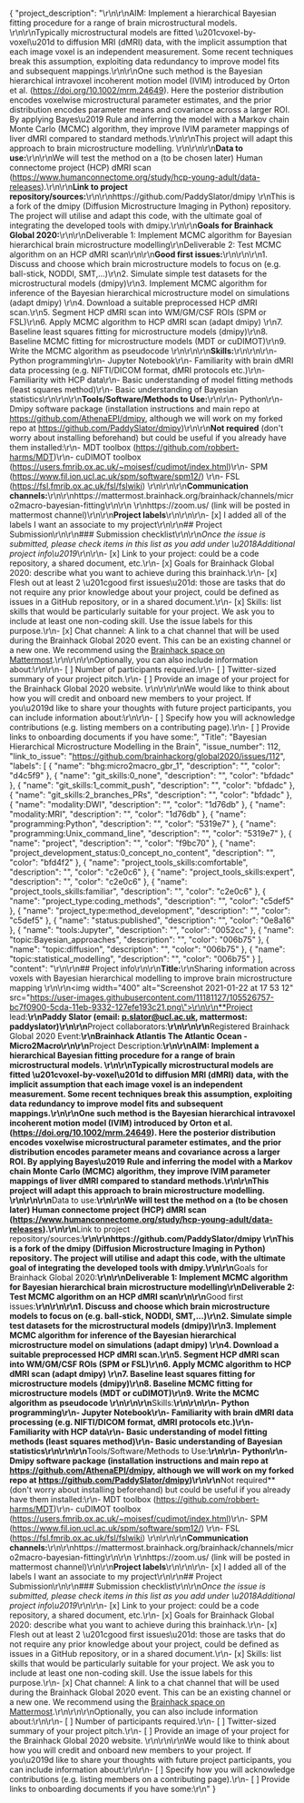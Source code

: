 {
  "project_description": "\r\n<!-- Add a brief description of the project. Try to include all the relevant information to answer the following questions:\r\nWhat are you doing, for who, and why;\r\nWhat makes your project special and exciting;\r\nA short example;\r\nHow to get started;\r\nWhere to find key resources; -->\r\nAIM: Implement a hierarchical Bayesian fitting procedure for a range of brain microstructural models. \r\n\r\nTypically microstructural models are fitted \u201cvoxel-by-voxel\u201d to diffusion MRI (dMRI) data, with the implicit assumption that each image voxel is an independent measurement. Some recent techniques break this assumption, exploiting data redundancy to improve model fits and subsequent mappings.\r\n\r\nOne such method is the Bayesian hierarchical intravoxel incoherent motion model (IVIM) introduced by Orton et al. (https://doi.org/10.1002/mrm.24649). Here the posterior distribution encodes voxelwise microstructural parameter estimates, and the prior distribution encodes parameter means and covariance across a larger ROI. By applying Bayes\u2019 Rule and inferring the model with a Markov chain Monte Carlo (MCMC) algorithm, they improve IVIM parameter mappings of liver dMRI compared to standard methods.\r\n\r\nThis project will adapt this approach to brain microstructure modelling. \r\n\r\n\r\n**Data to use:**\r\n<!-- If your project uses data, add a short description of the data and a link to its source. -->\r\nWe will test the method on a (to be chosen later) Human connectome project (HCP) dMRI scan (https://www.humanconnectome.org/study/hcp-young-adult/data-releases).\r\n\r\n**Link to project repository/sources:**\r\n<!-- Add a link to the project\u2019s GitHub repo or website. -->\r\nhttps://github.com/PaddySlator/dmipy \r\nThis is a fork of the dmipy (Diffusion Microstructure Imaging in Python) repository. The project will utilise and adapt this code, with the ultimate goal of integrating the developed tools with dmipy.\r\n\r\n**Goals for Brainhack Global 2020:**\r\n<!-- Add a list of milestones or deliverables that you expect to achieve during the event. Try to provide goals of varying complexity for contributors with different sets of skills. -->\r\nDeliverable 1: Implement MCMC algorithm for Bayesian hierarchical brain microstructure modelling\r\nDeliverable 2: Test MCMC algorithm on an HCP dMRI scan\r\n\r\n**Good first issues:**\r\n<!-- Add a list of tasks to help new contributors find easy gateways into open source projects. -->\r\n\r\n1. Discuss and choose which brain microstructure models to focus on (e.g. ball-stick, NODDI, SMT,...)\r\n2. Simulate simple test datasets for the microstructural models (dmipy)\r\n3. Implement MCMC algorithm for inference of the Bayesian hierarchical microstructure model on simulations (adapt dmipy) \r\n4. Download a suitable preprocessed HCP dMRI scan.\r\n5. Segment HCP dMRI scan into WM/GM/CSF ROIs (SPM or FSL)\r\n6. Apply MCMC algorithm to HCP dMRI scan (adapt dmipy) \r\n7. Baseline least squares fitting for microstructure models (dmipy)\r\n8. Baseline MCMC fitting for microstructure models (MDT or cuDIMOT)\r\n9. Write the MCMC algorithm as pseudocode \r\n\r\n\r\n**Skills:**\r\n<!-- Add a list of skills needed to contribute to this project. Try to think of both coding and non-coding skills. You can provide predefined skill levels, but it\u2019s better if you give concrete examples of the type of task contributors will be facing. Please make sure you create equal opportunities to accommodate the newcomers in your project to learn from each other and share the experiences. -->\r\n\r\n- Python programming\r\n- Jupyter Notebook\r\n- Familiarity with brain dMRI data processing (e.g. NIFTI/DICOM format, dMRI protocols etc.)\r\n- Familiarity with HCP data\r\n- Basic understanding of model fitting methods (least squares method)\r\n- Basic understanding of Bayesian statistics\r\n\r\n\r\n**Tools/Software/Methods to Use:**\r\n<!-- Add a list of tools/software/methods that are advised to be installed/reviewed ahead of the event to gain a bit of time with the installation of the software, preparation of the environments or describing the methods that will be needed to contribute to this project. Try to think of both coding and non-coding details regarding such to be listed. -->\r\n- Python\r\n- Dmipy software package (installation instructions and main repo at https://github.com/AthenaEPI/dmipy, although we will work on my forked repo at https://github.com/PaddySlator/dmipy)\r\n\r\n**Not required** (don't worry about installing beforehand) but could be useful if you already have them installed:\r\n- MDT toolbox (https://github.com/robbert-harms/MDT)\r\n- cuDIMOT toolbox (https://users.fmrib.ox.ac.uk/~moisesf/cudimot/index.html)\r\n- SPM (https://www.fil.ion.ucl.ac.uk/spm/software/spm12/) \r\n- FSL (https://fsl.fmrib.ox.ac.uk/fsl/fslwiki) \r\n\r\n\r\n**Communication channels:**\r\n<!-- Add links to chat channels in Slack or Mattermost -->\r\nhttps://mattermost.brainhack.org/brainhack/channels/micro2macro-bayesian-fitting\r\n\r\n<!-- [ ] Video channel: Please write here the communication channel (Zoom, Jitsi, Twitch, or any other platform) you will be using to work collaboratively however please keep them as commented to avoid any public sharing. Once you set up your project Mattermost communication channel, make sure you write the link of the video channel at the header of the Mattermost channel for your attendees to know --> \r\nhttps://zoom.us/ (link will be posted in mattermost channel)\r\n\r\n**Project labels**\r\n<!-- Please prepend a hashtag (#) to all of the labels that fit your project, then tick the box below to state you did so (either by adding an 'x' between square brackets or by ticking it after submission). Please make sure that you stick by the labels listed for each topic below, rather than adding any new one, for further actions to work properly on the issue labels.\r\n\r\nE.g. my project is about the modulatory effect of salmon mousse on British supper survival\r\nIn the following list:\r\n```\r\nmeal:\r\nbrunch, supper\r\ntype:\r\nmousse, salmon, squid\r\n```\r\nI'm going to hashtag all of the labels I need my project to be indexed in:\r\n```\r\nmeal:\r\nbrunch, #supper\r\ntype:\r\n#mousse, #salmon, squid\r\n```\r\n\r\nNow the real list (please indicate all of the labels you'd like to add to your project):\r\n\r\n- Type of project:\r\n#coding_methods, data_management, documentation, #method_development,\r\npipeline_development, tutorial_recording, visualization\r\n\r\n- Project development status:\r\n#0_concept_no_content, 1_basic structure, 2_releases_existing\r\n\r\n- Topic of the projet:\r\n#Bayesian_approaches, causality, connectome, data_visualisation, deep_learning,\r\n#diffusion, diversity_inclusivity_equality, EEG_EventRelatedResponseModelling,\r\nEEG_source_modelling, Granger_causality, hypothesis_testing, ICA, information_theory,\r\nmachine_learning, MR_methodologies, neural_decoding, neural_encoding, neural_networks,\r\nPCA, physiology, reinforcement_learning, reproducible_scientific_methods, single_neuron_models,\r\n#statistical_modelling, systems_neuroscience, tractography\r\n\r\n- Tools used in the project:\r\nAFNI, ANTs, BIDS, Brainstorm, CPAC, Datalad, DIPY, FieldTrip, fMRIPrep, Freesurfer,\r\nFSL, #Jupyter, MNE, MRtrix, Nipype, NWB, SPM\r\n\r\n- Tools skill level required to enter the project (more than one possible):\r\n#comfortable, #expert, #familiar, no_skills_required\r\n\r\n- Programming language used in the project:\r\nno_programming_involved, C++, containerization, documentation, Java, Julia, Matlab,\r\n#Python, R, shell_scripting, #Unix_command_line, Web, workflows\r\n\r\n- Modalities involved in the project (if any):\r\nbehavioral, #DWI, ECG, ECOG, EEG, eye_tracking, fMRI, fNIRS, MEG, #MRI, PET, TDCS, TMS\r\n\r\n- Git skills reuired to enter the project (more than one possible):\r\n#0_no_git_skills, #1_commit_push, #2_branches_PRs, 3_continuous_integration\r\n-->\r\n\r\n- [x] I added all of the labels I want an associate to my project\r\n\r\n## Project Submission\r\n\r\n### Submission checklist\r\n\r\n*Once the issue is submitted, please check items in this list as you add under \u2018Additional project info\u2019*\r\n\r\n- [x] Link to your project: could be a code repository, a shared document, etc.\r\n- [x] Goals for Brainhack Global 2020: describe what you want to achieve during this brainhack.\r\n- [x] Flesh out at least 2 \u201cgood first issues\u201d: those are tasks that do not require any prior knowledge about your project, could be defined as issues in a GitHub repository, or in a shared document.\r\n- [x] Skills: list skills that would be particularly suitable for your project. We ask you to include at least one non-coding skill. Use the issue labels for this purpose.\r\n- [x] Chat channel: A link to a chat channel that will be used during the Brainhack Global 2020 event. This can be an existing channel or a new one. We recommend using the [Brainhack space on Mattermost](https://mattermost.brainhack.org/).\r\n<!-- [ ] Video channel: A link to a video channel that will be used during the Brainhack Global 2020 Brainhack. This can be an existing channel or a new one. For instance a [Jitsi meet room](https://meet.jit.si/). **Please, do not make the video channel public in here**: post a message in your chat channel and pin it so that it remains private, you do not get undesired content, and contributors can still have access to it..-->\r\n\r\nOptionally, you can also include information about:\r\n\r\n- [ ] Number of participants required.\r\n- [ ] Twitter-sized summary of your project pitch.\r\n- [ ] Provide an image of your project for the Brainhack Global 2020 website. \r\n<!-- You can put an image anywhere in this issue and it will be used to build your project page on the website. -->\r\n\r\nWe would like to think about how you will credit and onboard new members to your project. If you\u2019d like to share your thoughts with future project participants, you can include information about:\r\n\r\n- [ ] Specify how you will acknowledge contributions (e.g. listing members on a contributing page).\r\n- [ ] Provide links to onboarding documents if you have some:",
  "Title": "Bayesian Hierarchical Microstructure Modelling in the Brain",
  "issue_number": 112,
  "link_to_issue": "https://github.com/brainhackorg/global2020/issues/112",
  "labels": [
    {
      "name": "bhg:micro2macro_gbr_1",
      "description": "",
      "color": "d4c5f9"
    },
    {
      "name": "git_skills:0_none",
      "description": "",
      "color": "bfdadc"
    },
    {
      "name": "git_skills:1_commit_push",
      "description": "",
      "color": "bfdadc"
    },
    {
      "name": "git_skills:2_branches_PRs",
      "description": "",
      "color": "bfdadc"
    },
    {
      "name": "modality:DWI",
      "description": "",
      "color": "1d76db"
    },
    {
      "name": "modality:MRI",
      "description": "",
      "color": "1d76db"
    },
    {
      "name": "programming:Python",
      "description": "",
      "color": "5319e7"
    },
    {
      "name": "programming:Unix_command_line",
      "description": "",
      "color": "5319e7"
    },
    {
      "name": "project",
      "description": "",
      "color": "f9bc70"
    },
    {
      "name": "project_development_status:0_concept_no_content",
      "description": "",
      "color": "bfd4f2"
    },
    {
      "name": "project_tools_skills:comfortable",
      "description": "",
      "color": "c2e0c6"
    },
    {
      "name": "project_tools_skills:expert",
      "description": "",
      "color": "c2e0c6"
    },
    {
      "name": "project_tools_skills:familiar",
      "description": "",
      "color": "c2e0c6"
    },
    {
      "name": "project_type:coding_methods",
      "description": "",
      "color": "c5def5"
    },
    {
      "name": "project_type:method_development",
      "description": "",
      "color": "c5def5"
    },
    {
      "name": "status:published",
      "description": "",
      "color": "0e8a16"
    },
    {
      "name": "tools:Jupyter",
      "description": "",
      "color": "0052cc"
    },
    {
      "name": "topic:Bayesian_approaches",
      "description": "",
      "color": "006b75"
    },
    {
      "name": "topic:diffusion",
      "description": "",
      "color": "006b75"
    },
    {
      "name": "topic:statistical_modelling",
      "description": "",
      "color": "006b75"
    }
  ],
  "content": "<!-- Guidelines\r\n\r\nWe are very excited to meet you at Brainhack Global 2020 \ud83c\udf89. To submit a project, you need to be an attendee to one of the Brainhack Global 2020 events listed on the [Brainhack Global 2020 webpage](https://brainhack.org/global2020/events/). Please, register for the event that is most suitable to your location, time zone, interest, and/or project prior to submitting one. Thank you!\r\n\r\nWe have prepared a checklist to help with your project submission. Here is how to proceed:\r\n\r\nBefore filling in any part please check items in the checklist below as you go through them.\r\nOnce you are done (at least all 'required' items must be provided), please delete the \"Guidelines\" section, submit your issue and add a comment saying 'Hi @Brainhack-Global/project-monitors: my project is ready!'\r\nThank you!\r\n\r\nAfter the issue is submitted, we will assign a 'project monitor' from the event location that you are registered with to review your submission. Once the submission is approved by the 'project monitor', they will add the label 'Project is ready' and it will appear on [Brainhack Global 2020 Projects](https://brainhack.org/global2020/projects) page with a separate project dedicated webpage. \r\n\r\nNote that you can always update your issue which will also change your page on the website accordingly.\r\n\r\nIf at any time you need help from us or anything is unclear, please add a comment and ping your project monitor. Our team is here to help! -->\r\n\r\n## Project info\r\n\r\n**Title:**\r\nSharing information across voxels with Bayesian hierarchical modelling to improve brain microstructure mapping \r\n\r\n<img width=\"400\" alt=\"Screenshot 2021-01-22 at 17 53 12\" src=\"https://user-images.githubusercontent.com/11181127/105526757-bc7f0900-5cda-11eb-9332-127efe193c21.png\">\r\n\r\n**Project lead:**\r\nPaddy Slator (email: p.slator@ucl.ac.uk, mattermost: paddyslator)\r\n\r\n**Project collaborators:**\r\n<!-- Add full names (and Twitter handles if possible) of any person contributing to the project. Try to follow the [all-contributors specification](https://github.com/all-contributors/all-contributors). Contributions of any kind are welcome! -->\r\n\r\n**Registered Brainhack Global 2020 Event:**\r\nBrainhack Atlantis The Atlantic Ocean - Micro2Macro\r\n\r\n**Project Description:**\r\n<!-- Add a brief description of the project. Try to include all the relevant information to answer the following questions:\r\nWhat are you doing, for who, and why;\r\nWhat makes your project special and exciting;\r\nA short example;\r\nHow to get started;\r\nWhere to find key resources; -->\r\nAIM: Implement a hierarchical Bayesian fitting procedure for a range of brain microstructural models. \r\n\r\nTypically microstructural models are fitted \u201cvoxel-by-voxel\u201d to diffusion MRI (dMRI) data, with the implicit assumption that each image voxel is an independent measurement. Some recent techniques break this assumption, exploiting data redundancy to improve model fits and subsequent mappings.\r\n\r\nOne such method is the Bayesian hierarchical intravoxel incoherent motion model (IVIM) introduced by Orton et al. (https://doi.org/10.1002/mrm.24649). Here the posterior distribution encodes voxelwise microstructural parameter estimates, and the prior distribution encodes parameter means and covariance across a larger ROI. By applying Bayes\u2019 Rule and inferring the model with a Markov chain Monte Carlo (MCMC) algorithm, they improve IVIM parameter mappings of liver dMRI compared to standard methods.\r\n\r\nThis project will adapt this approach to brain microstructure modelling. \r\n\r\n\r\n**Data to use:**\r\n<!-- If your project uses data, add a short description of the data and a link to its source. -->\r\nWe will test the method on a (to be chosen later) Human connectome project (HCP) dMRI scan (https://www.humanconnectome.org/study/hcp-young-adult/data-releases).\r\n\r\n**Link to project repository/sources:**\r\n<!-- Add a link to the project\u2019s GitHub repo or website. -->\r\nhttps://github.com/PaddySlator/dmipy \r\nThis is a fork of the dmipy (Diffusion Microstructure Imaging in Python) repository. The project will utilise and adapt this code, with the ultimate goal of integrating the developed tools with dmipy.\r\n\r\n**Goals for Brainhack Global 2020:**\r\n<!-- Add a list of milestones or deliverables that you expect to achieve during the event. Try to provide goals of varying complexity for contributors with different sets of skills. -->\r\nDeliverable 1: Implement MCMC algorithm for Bayesian hierarchical brain microstructure modelling\r\nDeliverable 2: Test MCMC algorithm on an HCP dMRI scan\r\n\r\n**Good first issues:**\r\n<!-- Add a list of tasks to help new contributors find easy gateways into open source projects. -->\r\n\r\n1. Discuss and choose which brain microstructure models to focus on (e.g. ball-stick, NODDI, SMT,...)\r\n2. Simulate simple test datasets for the microstructural models (dmipy)\r\n3. Implement MCMC algorithm for inference of the Bayesian hierarchical microstructure model on simulations (adapt dmipy) \r\n4. Download a suitable preprocessed HCP dMRI scan.\r\n5. Segment HCP dMRI scan into WM/GM/CSF ROIs (SPM or FSL)\r\n6. Apply MCMC algorithm to HCP dMRI scan (adapt dmipy) \r\n7. Baseline least squares fitting for microstructure models (dmipy)\r\n8. Baseline MCMC fitting for microstructure models (MDT or cuDIMOT)\r\n9. Write the MCMC algorithm as pseudocode \r\n\r\n\r\n**Skills:**\r\n<!-- Add a list of skills needed to contribute to this project. Try to think of both coding and non-coding skills. You can provide predefined skill levels, but it\u2019s better if you give concrete examples of the type of task contributors will be facing. Please make sure you create equal opportunities to accommodate the newcomers in your project to learn from each other and share the experiences. -->\r\n\r\n- Python programming\r\n- Jupyter Notebook\r\n- Familiarity with brain dMRI data processing (e.g. NIFTI/DICOM format, dMRI protocols etc.)\r\n- Familiarity with HCP data\r\n- Basic understanding of model fitting methods (least squares method)\r\n- Basic understanding of Bayesian statistics\r\n\r\n\r\n**Tools/Software/Methods to Use:**\r\n<!-- Add a list of tools/software/methods that are advised to be installed/reviewed ahead of the event to gain a bit of time with the installation of the software, preparation of the environments or describing the methods that will be needed to contribute to this project. Try to think of both coding and non-coding details regarding such to be listed. -->\r\n- Python\r\n- Dmipy software package (installation instructions and main repo at https://github.com/AthenaEPI/dmipy, although we will work on my forked repo at https://github.com/PaddySlator/dmipy)\r\n\r\n**Not required** (don't worry about installing beforehand) but could be useful if you already have them installed:\r\n- MDT toolbox (https://github.com/robbert-harms/MDT)\r\n- cuDIMOT toolbox (https://users.fmrib.ox.ac.uk/~moisesf/cudimot/index.html)\r\n- SPM (https://www.fil.ion.ucl.ac.uk/spm/software/spm12/) \r\n- FSL (https://fsl.fmrib.ox.ac.uk/fsl/fslwiki) \r\n\r\n\r\n**Communication channels:**\r\n<!-- Add links to chat channels in Slack or Mattermost -->\r\nhttps://mattermost.brainhack.org/brainhack/channels/micro2macro-bayesian-fitting\r\n\r\n<!-- [ ] Video channel: Please write here the communication channel (Zoom, Jitsi, Twitch, or any other platform) you will be using to work collaboratively however please keep them as commented to avoid any public sharing. Once you set up your project Mattermost communication channel, make sure you write the link of the video channel at the header of the Mattermost channel for your attendees to know --> \r\nhttps://zoom.us/ (link will be posted in mattermost channel)\r\n\r\n**Project labels**\r\n<!-- Please prepend a hashtag (#) to all of the labels that fit your project, then tick the box below to state you did so (either by adding an 'x' between square brackets or by ticking it after submission). Please make sure that you stick by the labels listed for each topic below, rather than adding any new one, for further actions to work properly on the issue labels.\r\n\r\nE.g. my project is about the modulatory effect of salmon mousse on British supper survival\r\nIn the following list:\r\n```\r\nmeal:\r\nbrunch, supper\r\ntype:\r\nmousse, salmon, squid\r\n```\r\nI'm going to hashtag all of the labels I need my project to be indexed in:\r\n```\r\nmeal:\r\nbrunch, #supper\r\ntype:\r\n#mousse, #salmon, squid\r\n```\r\n\r\nNow the real list (please indicate all of the labels you'd like to add to your project):\r\n\r\n- Type of project:\r\n#coding_methods, data_management, documentation, #method_development,\r\npipeline_development, tutorial_recording, visualization\r\n\r\n- Project development status:\r\n#0_concept_no_content, 1_basic structure, 2_releases_existing\r\n\r\n- Topic of the projet:\r\n#Bayesian_approaches, causality, connectome, data_visualisation, deep_learning,\r\n#diffusion, diversity_inclusivity_equality, EEG_EventRelatedResponseModelling,\r\nEEG_source_modelling, Granger_causality, hypothesis_testing, ICA, information_theory,\r\nmachine_learning, MR_methodologies, neural_decoding, neural_encoding, neural_networks,\r\nPCA, physiology, reinforcement_learning, reproducible_scientific_methods, single_neuron_models,\r\n#statistical_modelling, systems_neuroscience, tractography\r\n\r\n- Tools used in the project:\r\nAFNI, ANTs, BIDS, Brainstorm, CPAC, Datalad, DIPY, FieldTrip, fMRIPrep, Freesurfer,\r\nFSL, #Jupyter, MNE, MRtrix, Nipype, NWB, SPM\r\n\r\n- Tools skill level required to enter the project (more than one possible):\r\n#comfortable, #expert, #familiar, no_skills_required\r\n\r\n- Programming language used in the project:\r\nno_programming_involved, C++, containerization, documentation, Java, Julia, Matlab,\r\n#Python, R, shell_scripting, #Unix_command_line, Web, workflows\r\n\r\n- Modalities involved in the project (if any):\r\nbehavioral, #DWI, ECG, ECOG, EEG, eye_tracking, fMRI, fNIRS, MEG, #MRI, PET, TDCS, TMS\r\n\r\n- Git skills reuired to enter the project (more than one possible):\r\n#0_no_git_skills, #1_commit_push, #2_branches_PRs, 3_continuous_integration\r\n-->\r\n\r\n- [x] I added all of the labels I want an associate to my project\r\n\r\n## Project Submission\r\n\r\n### Submission checklist\r\n\r\n*Once the issue is submitted, please check items in this list as you add under \u2018Additional project info\u2019*\r\n\r\n- [x] Link to your project: could be a code repository, a shared document, etc.\r\n- [x] Goals for Brainhack Global 2020: describe what you want to achieve during this brainhack.\r\n- [x] Flesh out at least 2 \u201cgood first issues\u201d: those are tasks that do not require any prior knowledge about your project, could be defined as issues in a GitHub repository, or in a shared document.\r\n- [x] Skills: list skills that would be particularly suitable for your project. We ask you to include at least one non-coding skill. Use the issue labels for this purpose.\r\n- [x] Chat channel: A link to a chat channel that will be used during the Brainhack Global 2020 event. This can be an existing channel or a new one. We recommend using the [Brainhack space on Mattermost](https://mattermost.brainhack.org/).\r\n<!-- [ ] Video channel: A link to a video channel that will be used during the Brainhack Global 2020 Brainhack. This can be an existing channel or a new one. For instance a [Jitsi meet room](https://meet.jit.si/). **Please, do not make the video channel public in here**: post a message in your chat channel and pin it so that it remains private, you do not get undesired content, and contributors can still have access to it..-->\r\n\r\nOptionally, you can also include information about:\r\n\r\n- [ ] Number of participants required.\r\n- [ ] Twitter-sized summary of your project pitch.\r\n- [ ] Provide an image of your project for the Brainhack Global 2020 website. \r\n<!-- You can put an image anywhere in this issue and it will be used to build your project page on the website. -->\r\n\r\nWe would like to think about how you will credit and onboard new members to your project. If you\u2019d like to share your thoughts with future project participants, you can include information about:\r\n\r\n- [ ] Specify how you will acknowledge contributions (e.g. listing members on a contributing page).\r\n- [ ] Provide links to onboarding documents if you have some:\r\n"
}